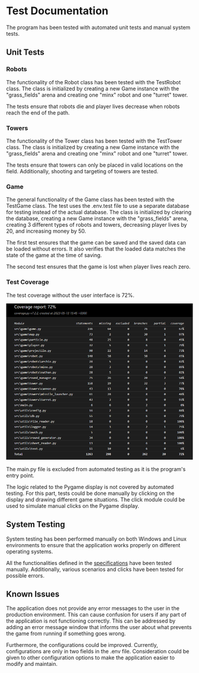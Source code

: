 # Test Documentation

The program has been tested with automated unit tests and manual system tests.

## Unit Tests

### Robots

The functionality of the Robot class has been tested with the TestRobot class. The class is initialized by creating a new Game instance with the "grass_fields" arena and creating one "minx" robot and one "turret" tower.

The tests ensure that robots die and player lives decrease when robots reach the end of the path.

### Towers

The functionality of the Tower class has been tested with the TestTower class. The class is initialized by creating a new Game instance with the "grass_fields" arena and creating one "minx" robot and one "turret" tower.

The tests ensure that towers can only be placed in valid locations on the field. Additionally, shooting and targeting of towers are tested.

### Game

The general functionality of the Game class has been tested with the TestGame class.
The test uses the .env.test file to use a separate database for testing instead of the actual database.
The class is initialized by clearing the database, creating a new Game instance with the "grass_fields" arena, creating 3 different types of robots and towers, decreasing player lives by 20, and increasing money by 50.

The first test ensures that the game can be saved and the saved data can be loaded without errors. It also verifies that the loaded data matches the state of the game at the time of saving.

The second test ensures that the game is lost when player lives reach zero.

### Test Coverage

The test coverage without the user interface is 72%.

![Test Coverage](./assets/coverage-report.png)

The main.py file is excluded from automated testing as it is the program's entry point.

The logic related to the Pygame display is not covered by automated testing. For this part, tests could be done manually by clicking on the display and drawing different game situations. The click module could be used to simulate manual clicks on the Pygame display.

## System Testing

System testing has been performed manually on both Windows and Linux environments to ensure that the application works properly on different operating systems.

All the functionalities defined in the [specifications](./specs.md) have been tested manually. Additionally, various scenarios and clicks have been tested for possible errors.

## Known Issues

The application does not provide any error messages to the user in the production environment. This can cause confusion for users if any part of the application is not functioning correctly.
This can be addressed by adding an error message window that informs the user about what prevents the game from running if something goes wrong.

Furthermore, the configurations could be improved. Currently, configurations are only in two fields in the .env file. Consideration could be given to other configuration options to make the application easier to modify and maintain.
